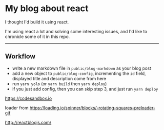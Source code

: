 # My blog about react

I thought I'd build it using react.

I'm using react a lot and solving some interesting issues, and I'd like to chronicle some of it in this repo.

---

## Workflow

* write a new markdown file in `public/blog-markdown` as your blog post
* add a new object to `public/blog-config`, incrementing the `id` field, displayed title and description come from here
* run `yarn yolo` (or `yarn build` then `yarn deploy`)
* if you just add config, then you can skip step 3, and just run `yarn deploy`

https://codesandbox.io

loader from https://loading.io/spinner/blocks/-rotating-squares-preloader-gif

http://reactblogjs.com/